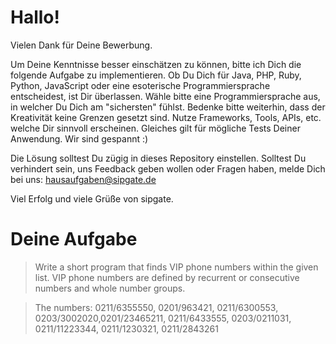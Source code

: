 # Hallo!

Vielen Dank für Deine Bewerbung.

Um Deine Kenntnisse besser einschätzen zu können, bitte ich Dich die folgende Aufgabe zu implementieren. Ob Du Dich für Java, PHP, Ruby, Python, JavaScript oder eine esoterische Programmiersprache entscheidest, ist Dir überlassen. Wähle bitte eine Programmiersprache aus, in welcher Du Dich am "sichersten" fühlst. Bedenke bitte weiterhin, dass der Kreativität keine Grenzen gesetzt sind. Nutze Frameworks, Tools, APIs, etc. welche Dir sinnvoll erscheinen. Gleiches gilt für mögliche Tests Deiner Anwendung. Wir sind gespannt :)

Die Lösung solltest Du zügig in dieses Repository einstellen. Solltest Du verhindert sein, uns Feedback geben wollen oder Fragen haben, melde Dich bei uns: hausaufgaben@sipgate.de

Viel Erfolg und viele Grüße von sipgate.


# Deine Aufgabe

> Write a short program that finds VIP phone numbers within the given list. VIP phone numbers are defined by recurrent or consecutive numbers and whole number groups.

> The numbers: 0211/6355550, 0201/963421, 0211/6300553, 0203/3002020,0201/23465211, 0211/6433555, 0203/0211031, 0211/11223344, 0211/1230321, 0211/2843261
